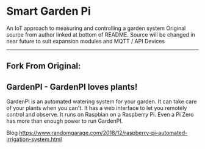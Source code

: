 # Smart Garden Pi

An IoT approach to measuring and controlling a garden system
Original source from author linked at bottom of README. 
Source will be changed in near future to suit expansion modules and MQTT / API Devices


---
## Fork From Original: 
## GardenPI - GardenPI loves plants!

GardenPI is an automated watering system for your garden. It can take care of your plants when you can't. It has a web interface to let you remotely control and observe. It runs on Raspbian on a Raspberry Pi. Even a Pi Zero has more than enough power to run GardenPI.

Blog https://www.randomgarage.com/2018/12/raspberry-pi-automated-irrigation-system.html
